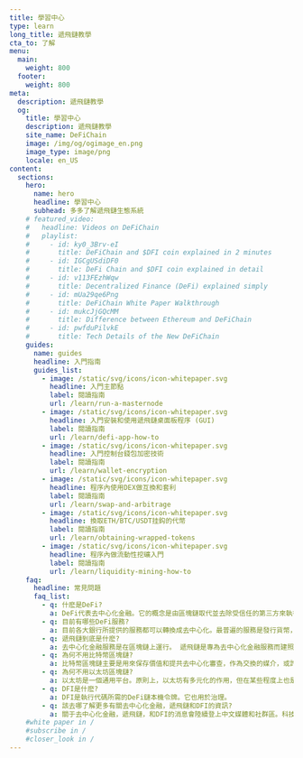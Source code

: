 ```yaml
---
title: 學習中心
type: learn
long_title: 遞飛鏈教學
cta_to: 了解
menu:
  main:
    weight: 800
  footer:
    weight: 800
meta:
  description: 遞飛鏈教學
  og:
    title: 學習中心
    description: 遞飛鏈教學
    site_name: DeFiChain
    image: /img/og/ogimage_en.png
    image_type: image/png
    locale: en_US
content:
  sections:
    hero:
      name: hero
      headline: 學習中心
      subhead: 多多了解遞飛鏈生態系統
    # featured_video:
    #   headline: Videos on DeFiChain
    #   playlist:
    #     - id: ky0_3Brv-eI
    #       title: DeFiChain and $DFI coin explained in 2 minutes
    #     - id: IGCgUSdiDF0
    #       title: DeFi Chain and $DFI coin explained in detail
    #     - id: v113FEzhWqw
    #       title: Decentralized Finance (DeFi) explained simply
    #     - id: mUa29qe6Png
    #       title: DeFiChain White Paper Walkthrough
    #     - id: mukcJjGQcMM
    #       title: Difference between Ethereum and DeFiChain
    #     - id: pwfduPilvkE
    #       title: Tech Details of the New DeFiChain
    guides:
      name: guides
      headline: 入門指南
      guides_list:
        - image: /static/svg/icons/icon-whitepaper.svg
          headline: 入門主節點
          label: 閱讀指南
          url: /learn/run-a-masternode
        - image: /static/svg/icons/icon-whitepaper.svg
          headline: 入門安裝和使用遞飛鏈桌面板程序 (GUI)
          label: 閱讀指南
          url: /learn/defi-app-how-to
        - image: /static/svg/icons/icon-whitepaper.svg
          headline: 入門控制台錢包加密技術
          label: 閱讀指南
          url: /learn/wallet-encryption
        - image: /static/svg/icons/icon-whitepaper.svg
          headline: 程序內使用DEX做互換和套利
          label: 閱讀指南
          url: /learn/swap-and-arbitrage
        - image: /static/svg/icons/icon-whitepaper.svg
          headline: 換取ETH/BTC/USDT挂鈎的代幣
          label: 閱讀指南
          url: /learn/obtaining-wrapped-tokens
        - image: /static/svg/icons/icon-whitepaper.svg
          headline: 程序內做流動性挖礦入門
          label: 閱讀指南
          url: /learn/liquidity-mining-how-to
    faq:
      headline: 常見問題
      faq_list:
        - q: 什麽是DeFi?
          a: DeFi代表去中心化金融。它的概念是由區塊鏈取代並去除受信任的第三方來執行金融服務。最大優勢之一就是消除了交易對手的風險，未來的機械裝置科技可直接向大衆提供金融服務。
        - q: 目前有哪些DeFi服務?
          a: 目前各大銀行所提供的服務都可以轉換成去中心化。最普遍的服務是發行貨幣，比特幣是個優選的例子。其他金融服務包含共識驗證，采礦，抵押，借貸貸款，交易，投資等等。
        - q: 遞飛鏈到底是什麽?
          a: 去中心化金融服務是在區塊鏈上運行。 遞飛鏈是專為去中心化金融服務而建照，主要來加強金融服務性質的安全性，速度，通路等。
        - q: 為何不用比特幣區塊鏈?
          a: 比特幣區塊鏈主要是用來保存價值和提共去中心化審查，作為交換的媒介，或許未來能成為獨立的價值單位。這部分金融服務比特幣做得比其他區塊鏈來的好，但它缺乏其他去中心化金融服務內基礎架構必要的技術功能。
        - q: 為何不用以太坊區塊鏈?
          a: 以太坊是一個通用平台。原則上，以太坊有多元化的作用，但在某些程度上也是只三腳貓。在智能合約的安全性也是個絆腳石(尤其在DAO和Parity漏洞給了駭客掌握全的優勢)，這也因為以太坊具有普遍性和通用性。
        - q: DFI是什麽?
          a: DFI是執行代碼所需的DeFi鏈本機令牌。它也用於治理。
        - q: 該去哪了解更多有關去中心化金融，遞飛鏈和DFI的資訊?
          a: 關于去中心化金融，遞飛鏈，和DFI的消息會陸續登上中文媒體和社群區。科技的部分請加入咱們電子郵報來關注新消息。
    #white paper in /
    #subscribe in /
    #closer_look in /
---
```

